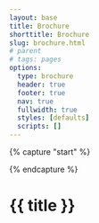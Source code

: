 ```yaml
---
layout: base
title: Brochure
shorttitle: Brochure
slug: brochure.html
# parent
# tags: pages
options:
  type: brochure
  header: true
  footer: true
  nav: true
  fullwidth: true
  styles: [defaults]
  scripts: []
---
```


{% capture "start" %}

<script>
  //Start Script
  console.log('hello');
  //End Script
</script>

{% endcapture %}

# {{ title }}
